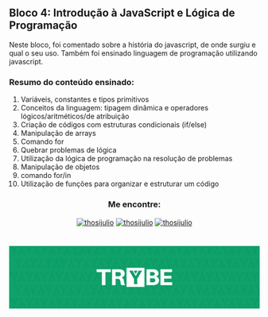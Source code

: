 ## Bloco 4: Introdução à JavaScript e Lógica de Programação

Neste bloco, foi comentado sobre a história do javascript, de onde surgiu e qual o seu uso. Também foi ensinado linguagem de programação utilizando javascript.

### Resumo do conteúdo ensinado:

1. Variáveis, constantes e tipos primitivos
2. Conceitos da linguagem: tipagem dinâmica e operadores lógicos/aritméticos/de atribuição
3. Criação de códigos com estruturas condicionais (if/else)
4. Manipulação de arrays
5. Comando for
6. Quebrar problemas de lógica
7. Utilização da lógica de programação na resolução de problemas
8. Manipulação de objetos
9. comando for/in
10. Utilização de funções para organizar e estruturar um código

<h3 align=center>Me encontre:</h3>

<p align=center>
<a href="https://www.linkedin.com/in/thosijulio/" target="blank"><img align="center" src="https://cdn.jsdelivr.net/npm/simple-icons@3.0.1/icons/linkedin.svg" alt="thosijulio" height="20" width="20" /></a>
<a href="https://www.github.com/thosijulio/" target="blank"><img align="center" src="https://cdn.jsdelivr.net/npm/simple-icons@3.0.1/icons/github.svg" alt="thosijulio" height="20" width="20" /></a>
<a href="https://www.instagram.com/thosijulio" target="blank"><img align="center" src="https://cdn.jsdelivr.net/npm/simple-icons@3.0.1/icons/instagram.svg" alt="thosijulio" height="20" width="20" /></a>
 </p>
 
 <h1 align="center">
    <img alt="Trybe" src="https://github.com/thosijulio/trybe-exercises/blob/main/trybe_logo.jpeg" />
</h1>
